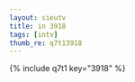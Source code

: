 ```yaml
--- 
layout: sieutv
title: in 3918
tags: [intv]
thumb_re: q7t13918
---
```

{% include q7t1 key="3918" %} 
